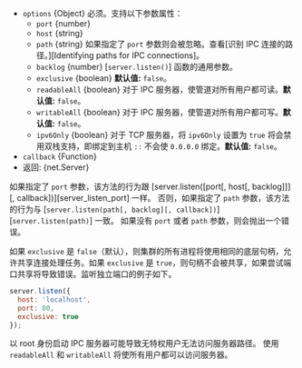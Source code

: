 <!-- YAML
added: v0.11.14
changes:
  - version: v11.4.0
    pr-url: https://github.com/nodejs/node/pull/23798
    description: The `ipv6Only` option is supported.
-->

* `options` {Object} 必须。支持以下参数属性：
  * `port` {number}
  * `host` {string}
  * `path` {string} 如果指定了 `port` 参数则会被忽略。查看[识别 IPC 连接的路径。][Identifying paths for IPC connections]。
  * `backlog` {number} [`server.listen()`] 函数的通用参数。
  * `exclusive` {boolean} **默认值:** `false`。
  * `readableAll` {boolean} 对于 IPC 服务器，使管道对所有用户都可读。**默认值:** `false`。
  * `writableAll` {boolean} 对于 IPC 服务器，使管道对所有用户都可写。**默认值:** `false`。
  * `ipv6Only` {boolean} 对于 TCP 服务器，将 `ipv6Only` 设置为 `true` 将会禁用双栈支持，即绑定到主机 `::` 不会使 `0.0.0.0` 绑定。**默认值:** `false`。
* `callback` {Function}
* 返回: {net.Server}

<!--lint disable no-undefined-references-->
如果指定了 `port` 参数，该方法的行为跟 [server.listen([port[, host[, backlog]]][, callback])][server_listen_port] 一样。
否则，如果指定了 `path` 参数，该方法的行为与 [`server.listen(path[, backlog][, callback])`][`server.listen(path)`] 一致。
如果没有 `port` 或者 `path` 参数，则会抛出一个错误。
<!--lint enable no-undefined-references-->

如果 `exclusive` 是 `false`（默认），则集群的所有进程将使用相同的底层句柄，允许共享连接处理任务。如果 `exclusive` 是 `true`，则句柄不会被共享，如果尝试端口共享将导致错误。监听独立端口的例子如下。

```js
server.listen({
  host: 'localhost',
  port: 80,
  exclusive: true
});
```

以 root 身份启动 IPC 服务器可能导致无特权用户无法访问服务器路径。 
使用 `readableAll` 和 `writableAll` 将使所有用户都可以访问服务器。

